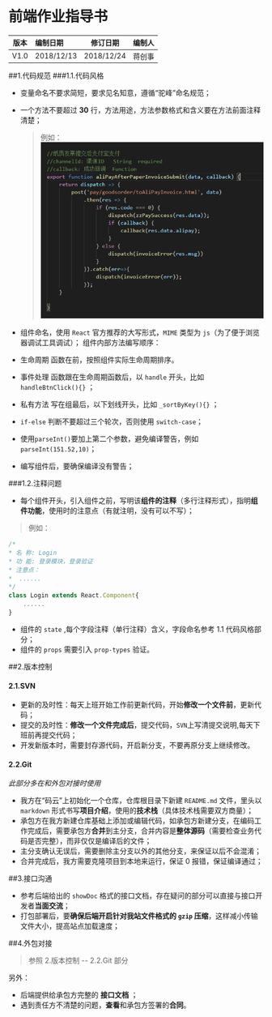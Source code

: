 # 前端作业指导书

版本  |  编制日期  |  修订日期  |  编制人
---|:--|:--:|---:
V1.0  | 2018/12/13 |  2018/12/24 |  蒋创事

##1.代码规范
###1.1.代码风格
* 变量命名不要求简短，要求见名知意，遵循“驼峰”命名规范；
* 一个方法不要超过 **30** 行，方法用途，方法参数格式和含义要在方法前面注释清楚；
    >例如：
![方法示例](./img/前端作业指导书/functionEx.png)

* 组件命名，使用 `React` 官方推荐的大写形式，`MIME` 类型为 `js`（为了便于浏览器调试工具调试）；
    组件内部方法编写顺序：
* 生命周期 函数在前，按照组件实际生命周期排序。
* 事件处理 函数跟在生命周期函数后，以 `handle` 开头，比如 `handleBtnClick(){}` ；
* 私有方法 写在组最后，以下划线开头，比如 `_sortByKey(){}` ；
* `if-else` 判断不要超过三个轮次，否则使用 `switch-case`；
* 使用`parseInt()`要加上第二个参数，避免编译警告，例如`parseInt(151.52,10)`；
* 编写组件后，要确保编译没有警告；


###1.2.注释问题
* 每个组件开头，引入组件之前，写明该**组件的注释**（多行注释形式），指明**组件功能**，使用时的注意点（有就注明，没有可以不写）；
>例如：
```javascript
/* 
* 名 称: Login 
* 功 能: 登录模块，登录验证 
* 注意点：
*  ......
*/
class Login extends React.Component{
    ......
}
```


* 组件的 `state` ,每个字段注释（单行注释）含义，字段命名参考 1.1 代码风格部分；
* 组件的 `props` 需要引入 `prop-types` 验证。


##2.版本控制
#### 2.1.SVN
* 更新的及时性：每天上班开始工作前更新代码，开始**修改一个文件前**，更新代码；
* 提交的及时性：**修改一个文件完成后**，提交代码，`SVN`上写清提交说明,每天下班前再提交代码；
* 开发新版本时，需要封存源代码，开启新分支，不要再原分支上继续修改。
#### 2.2.Git
*此部分多在和外包对接时使用*
* 我方在“码云”上初始化一个仓库，仓库根目录下新建 `README.md` 文件，里头以 `markdown` 形式书写**项目介绍**，使用的**技术栈**（具体技术栈需要双方商量）；
* 承包方在我方新建仓库基础上添加或编辑代码，如承包方新建分支，在编码工作完成后，需要承包方**合并**到主分支，合并内容是**整体源码**（需要检查业务代码是否完整），而非仅仅是编译后的文件；
* 主分支确认无误后，需要删除主分支以外的其他分支，来保证以后不会混淆；
* 合并完成后，我方需要克隆项目到本地来运行，保证 0 报错，保证编译通过；


##3.接口沟通
* 参考后端给出的 `showDoc` 格式的接口文档，存在疑问的部分可以直接与接口开发者**当面交流**；
* 打包部署后，要**确保后端开启针对我站文件格式的 `gzip` 压缩**，这样减小传输文件大小，提高站点加载速度；

##4.外包对接
>参照 2.版本控制 -- 2.2.Git 部分

另外：
* 后端提供给承包方完整的 **接口文档** ；
* 遇到责任方不清楚的问题，**查看**和承包方签署的**合同**。